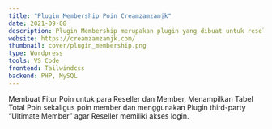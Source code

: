 ```yaml
---
title: "Plugin Membership Poin Creamzamzamjk"
date: 2021-09-08
description: Plugin Membership merupakan plugin yang dibuat untuk reseller dan member creamzamzamjk dalam mengumpulkan poin penjualan.
website: https://creamzamzamjk.com/
thumbnail: cover/plugin_membership.png
type: Wordpress
tools: VS Code
frontend: Tailwindcss
backend: PHP, MySQL
---
```


Membuat Fitur Poin untuk para Reseller dan Member, Menampilkan Tabel Total Poin sekaligus poin member dan menggunakan Plugin third-party “Ultimate Member” agar Reseller memiliki akses login.